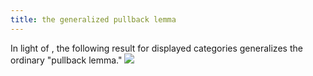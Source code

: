 ```yaml
---
title: the generalized pullback lemma
---
```


In light of [](frct-0003), the following result for displayed categories generalizes
the ordinary "pullback lemma."
![](frct-001H)
